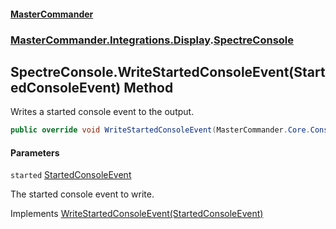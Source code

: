 #### [MasterCommander](MasterCommander.md 'MasterCommander')
### [MasterCommander.Integrations.Display](MasterCommander.md#MasterCommander.Integrations.Display 'MasterCommander.Integrations.Display').[SpectreConsole](SpectreConsole.md 'MasterCommander.Integrations.Display.SpectreConsole')

## SpectreConsole.WriteStartedConsoleEvent(StartedConsoleEvent) Method

Writes a started console event to the output.

```csharp
public override void WriteStartedConsoleEvent(MasterCommander.Core.ConsoleEvents.StartedConsoleEvent started);
```
#### Parameters

<a name='MasterCommander.Integrations.Display.SpectreConsole.WriteStartedConsoleEvent(MasterCommander.Core.ConsoleEvents.StartedConsoleEvent).started'></a>

`started` [StartedConsoleEvent](StartedConsoleEvent.md 'MasterCommander.Core.ConsoleEvents.StartedConsoleEvent')

The started console event to write.

Implements [WriteStartedConsoleEvent(StartedConsoleEvent)](IConsole.WriteStartedConsoleEvent(StartedConsoleEvent).md 'MasterCommander.Core.Display.IConsole.WriteStartedConsoleEvent(MasterCommander.Core.ConsoleEvents.StartedConsoleEvent)')